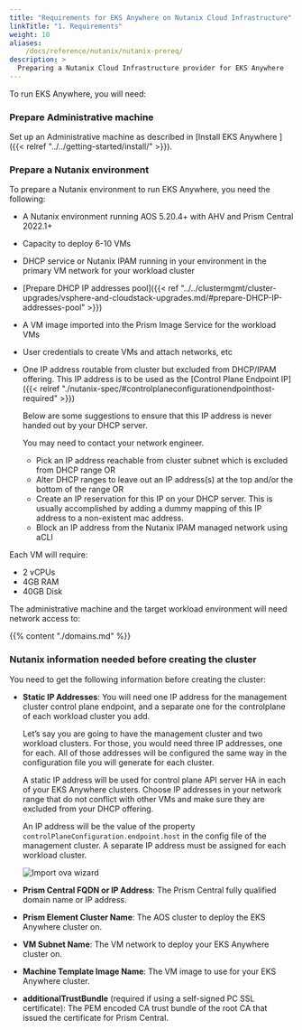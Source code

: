 ```yaml
---
title: "Requirements for EKS Anywhere on Nutanix Cloud Infrastructure"
linkTitle: "1. Requirements"
weight: 10
aliases:
    /docs/reference/nutanix/nutanix-prereq/
description: >
  Preparing a Nutanix Cloud Infrastructure provider for EKS Anywhere
---
```


To run EKS Anywhere, you will need:

### Prepare Administrative machine
Set up an Administrative machine as described in [Install EKS Anywhere ]({{< relref "../../getting-started/install/" >}}).

### Prepare a Nutanix environment
To prepare a Nutanix environment to run EKS Anywhere, you need the following:
* A Nutanix environment running AOS 5.20.4+ with AHV and Prism Central 2022.1+
* Capacity to deploy 6-10 VMs
* DHCP service or Nutanix IPAM running in your environment in the primary VM network for your workload cluster
* [Prepare DHCP IP addresses pool]({{< ref "../../clustermgmt/cluster-upgrades/vsphere-and-cloudstack-upgrades.md/#prepare-DHCP-IP-addresses-pool" >}})
* A VM image imported into the Prism Image Service for the workload VMs
* User credentials to create VMs and attach networks, etc
* One IP address routable from cluster but excluded from DHCP/IPAM offering. 
  This IP address is to be used as the [Control Plane Endpoint IP]({{< relref "./nutanix-spec/#controlplaneconfigurationendpointhost-required" >}})

  Below are some suggestions to ensure that this IP address is never handed out by your DHCP server. 
 
  You may need to contact your network engineer.
      
   *  Pick an IP address reachable from cluster subnet which is excluded from DHCP range OR
   *  Alter DHCP ranges to leave out an IP address(s) at the top and/or the bottom of the range OR
   *  Create an IP reservation for this IP on your DHCP server. This is usually accomplished by adding 
a dummy mapping of this IP address to a non-existent mac address.
   *  Block an IP address from the Nutanix IPAM managed network using aCLI


Each VM will require:

* 2 vCPUs
* 4GB RAM
* 40GB Disk

The administrative machine and the target workload environment will need network access to:

{{% content "./domains.md" %}}


### Nutanix information needed before creating the cluster
You need to get the following information before creating the cluster:

* **Static IP Addresses**: 
You will need one IP address for the management cluster control plane endpoint, and a separate one for the controlplane of each workload cluster you add. 

  Let’s say you are going to have the management cluster and two workload clusters.
For those, you would need three IP addresses, one for each.
All of those addresses will be configured the same way in the configuration file you will generate for each cluster.

  A static IP address will be used for control plane API server HA in each of your EKS Anywhere clusters.
Choose IP addresses in your network range that do not conflict with other VMs and make sure they are excluded from your DHCP offering.

  An IP address will be the value of the property `controlPlaneConfiguration.endpoint.host` in the config file of the management cluster.
A separate IP address must be assigned for each workload cluster.

  ![Import ova wizard](/images/ip.png) 

* **Prism Central FQDN or IP Address**: The Prism Central fully qualified domain name or IP address.

* **Prism Element Cluster Name**: The AOS cluster to deploy the EKS Anywhere cluster on.

* **VM Subnet Name**: The VM network to deploy your EKS Anywhere cluster on.

* **Machine Template Image Name**: The VM image to use for your EKS Anywhere cluster.

* **additionalTrustBundle** (required if using a self-signed PC SSL certificate): The PEM encoded CA trust bundle of the root CA that issued the certificate for Prism Central.




